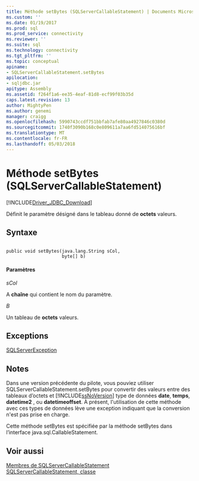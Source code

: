 ```yaml
---
title: Méthode setBytes (SQLServerCallableStatement) | Documents Microsoft
ms.custom: ''
ms.date: 01/19/2017
ms.prod: sql
ms.prod_service: connectivity
ms.reviewer: ''
ms.suite: sql
ms.technology: connectivity
ms.tgt_pltfrm: ''
ms.topic: conceptual
apiname:
- SQLServerCallableStatement.setBytes
apilocation:
- sqljdbc.jar
apitype: Assembly
ms.assetid: f264f1a6-ee35-4eaf-81d8-ecf99f03b35d
caps.latest.revision: 13
author: MightyPen
ms.author: genemi
manager: craigg
ms.openlocfilehash: 5990743ccdf751bbfab7afe80aa4927846c0380d
ms.sourcegitcommit: 1740f3090b168c0e809611a7aa6fd514075616bf
ms.translationtype: MT
ms.contentlocale: fr-FR
ms.lasthandoff: 05/03/2018
---
```

# <a name="setbytes-method-sqlservercallablestatement"></a>Méthode setBytes (SQLServerCallableStatement)
[!INCLUDE[Driver_JDBC_Download](../../../includes/driver_jdbc_download.md)]

  Définit le paramètre désigné dans le tableau donné de **octets** valeurs.  
  
## <a name="syntax"></a>Syntaxe  
  
```  
  
public void setBytes(java.lang.String sCol,  
                     byte[] b)  
```  
  
#### <a name="parameters"></a>Paramètres  
 *sCol*  
  
 A **chaîne** qui contient le nom du paramètre.  
  
 *B*  
  
 Un tableau de **octets** valeurs.  
  
## <a name="exceptions"></a>Exceptions  
 [SQLServerException](../../../connect/jdbc/reference/sqlserverexception-class.md)  
  
## <a name="remarks"></a>Notes  
 Dans une version précédente du pilote, vous pouviez utiliser SQLServerCallableStatement.setBytes pour convertir des valeurs entre des tableaux d’octets et [!INCLUDE[ssNoVersion](../../../includes/ssnoversion_md.md)] type de données **date**, **temps**, **datetime2** , ou **datetimeoffset**. À présent, l'utilisation de cette méthode avec ces types de données lève une exception indiquant que la conversion n'est pas prise en charge.  
  
 Cette méthode setBytes est spécifiée par la méthode setBytes dans l’interface java.sql.CallableStatement.  
  
## <a name="see-also"></a>Voir aussi  
 [Membres de SQLServerCallableStatement](../../../connect/jdbc/reference/sqlservercallablestatement-members.md)   
 [SQLServerCallableStatement, classe](../../../connect/jdbc/reference/sqlservercallablestatement-class.md)  
  
  
